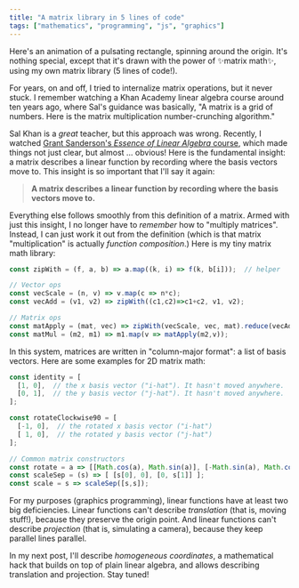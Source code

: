 ```yaml
---
title: "A matrix library in 5 lines of code"
tags: ["mathematics", "programming", "js", "graphics"]
---
```


Here's an animation of a pulsating rectangle, spinning around the origin.
It's nothing special, except that it's drawn with the power of ✨matrix math✨,
using my own matrix library (5 lines of code!).

<canvas id="anim" style="background-color: rgb(255,255,200); width: 400px"></canvas>

For years, on and off, I tried to internalize matrix operations, but it never stuck.
I remember watching a Khan Academy linear algebra course around ten years ago,
where Sal's guidance was basically,
"A matrix is a grid of numbers.
Here is the matrix multiplication number-crunching algorithm."

Sal Khan is a _great_ teacher, but this approach was wrong.
Recently, I watched [Grant Sanderson's _Essence of Linear Algebra_ course](https://www.youtube.com/playlist?list=PLZHQObOWTQDPD3MizzM2xVFitgF8hE_ab),
which made things not just clear, but almost ... obvious!
Here is the fundamental insight:
a matrix describes a linear function by recording where the basis vectors move to.
This insight is so important that I'll say it again:

> **A matrix describes a linear function by recording where the basis vectors move to.**

Everything else follows smoothly from this definition of a matrix.
Armed with just this insight,
I no longer have to _remember_ how to "multiply matrices".
Instead, I can just work it out from the definition
(which is that matrix "multiplication" is actually _function composition_.)
Here is my tiny matrix math library:

```js
const zipWith = (f, a, b) => a.map((k, i) => f(k, b[i]));  // helper

// Vector ops
const vecScale = (n, v) => v.map(c => n*c);
const vecAdd = (v1, v2) => zipWith((c1,c2)=>c1+c2, v1, v2);

// Matrix ops
const matApply = (mat, vec) => zipWith(vecScale, vec, mat).reduce(vecAdd);
const matMul = (m2, m1) => m1.map(v => matApply(m2,v));
```

In this system, matrices are written in "column-major format":
a list of basis vectors.
Here are some examples for 2D matrix math:

```js 
const identity = [
  [1, 0],  // the x basis vector ("i-hat"). It hasn't moved anywhere.
  [0, 1],  // the y basis vector ("j-hat"). It hasn't moved anywhere.
];

const rotateClockwise90 = [
  [-1, 0],  // the rotated x basis vector ("i-hat")
  [ 1, 0],  // the rotated y basis vector ("j-hat")
];

// Common matrix constructors
const rotate = a => [[Math.cos(a), Math.sin(a)], [-Math.sin(a), Math.cos(a)]];
const scaleSep = (s) => [ [s[0], 0], [0, s[1]] ];
const scale = s => scaleSep([s,s]);
```

For my purposes (graphics programming),
linear functions have at least two big deficiencies.
Linear functions can't describe _translation_ (that is, moving stuff!),
because they preserve the origin point.
And linear functions can't describe _projection_
(that is, simulating a camera),
because they keep parallel lines parallel.

In my next post, I'll describe _homogeneous coordinates_,
a mathematical hack that builds on top of plain linear algebra,
and allows describing translation and projection.
Stay tuned!

<script>
  const canvasEl = document.getElementById("anim");
  canvasEl.width = 800;
  canvasEl.height = 500;
  const ctx = canvasEl.getContext("2d");

  const drawShape = shape => {
    ctx.beginPath();
    ctx.moveTo(shape[0][0] + canvasEl.width/2, shape[0][1] + canvasEl.height/2);
    for (const p of shape.slice(1)) {
      ctx.lineTo(p[0] + canvasEl.width/2, p[1] + canvasEl.height/2);
    }
    ctx.closePath();
    ctx.lineWidth = 4;
    ctx.stroke();
  };

  const zipWith = (f, a, b) => a.map((k, i) => f(k, b[i]));

  const vecScale = (n, v) => v.map(c => n*c);
  const vecAdd = (v1, v2) => zipWith((c1,c2)=>c1+c2, v1, v2);
  const matApply = (mat, vec) => zipWith(vecScale, vec, mat).reduce(vecAdd);
  const matMul = (m2, m1) => m1.map(v => matApply(m2,v));

  // Convenience fns
  const matSeq = ms => ms.slice(1).reduce((acc,m) => matMul(m,acc), ms[0]);
  const matApplyToShape = (m, s) => s.map(p => matApply(m, p));

  // Done with generic matrix lib
  // Now our 2D homogeneous coordinates lib

  const rotate = a => [[Math.cos(a), Math.sin(a)], [-Math.sin(a), Math.cos(a)]];
  const scaleSep = (s) => [ [s[0], 0], [0, s[1]] ];
  const scale = s => scaleSep([s,s]);

  const unitSquare = [[-1, 1], [-1, -1], [1, -1], [1, 1]];
  const fatRectangle = matApplyToShape(scaleSep([1, 0.5]), unitSquare);

  const viewMatrix = scale(50);

  const onFrame = ts => {
    const animMatrix = matSeq([
      rotate(ts / 300),
      scale(Math.sin(ts/1000)),
    ]);

    const objectWorldSpace = matApplyToShape(animMatrix, fatRectangle);

    canvasEl.width = canvasEl.width; // clear

    ctx.strokeStyle = 'lightgrey';
    drawShape(matApplyToShape(viewMatrix, [[-0.1,0], [0.1,0]])); // draw the origin
    drawShape(matApplyToShape(viewMatrix, [[0,-0.1], [0,0.1]])); // draw the origin

    ctx.strokeStyle = 'black';
    drawShape(matApplyToShape(viewMatrix, objectWorldSpace));

    window.setTimeout(() => window.requestAnimationFrame(onFrame), 20);
  };

  window.requestAnimationFrame(onFrame);
</script>